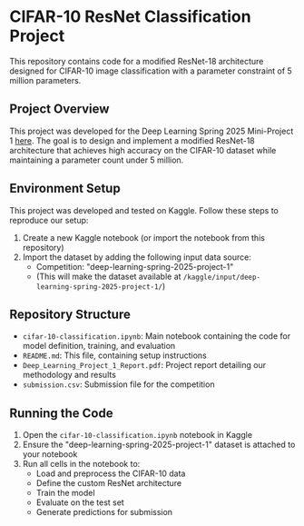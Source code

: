 # CIFAR-10 ResNet Classification Project

This repository contains code for a modified ResNet-18 architecture designed for CIFAR-10 image classification with a parameter constraint of 5 million parameters.

## Project Overview

This project was developed for the Deep Learning Spring 2025 Mini-Project 1 [here](https://www.kaggle.com/competitions/deep-learning-spring-2025-project-1/overview). The goal is to design and implement a modified ResNet-18 architecture that achieves high accuracy on the CIFAR-10 dataset while maintaining a parameter count under 5 million.

## Environment Setup

This project was developed and tested on Kaggle. Follow these steps to reproduce our setup:

1. Create a new Kaggle notebook (or import the notebook from this repository)
2. Import the dataset by adding the following input data source:
   - Competition: "deep-learning-spring-2025-project-1"
   - (This will make the dataset available at `/kaggle/input/deep-learning-spring-2025-project-1/`)

## Repository Structure

- `cifar-10-classification.ipynb`: Main notebook containing the code for model definition, training, and evaluation
- `README.md`: This file, containing setup instructions
- `Deep_Learning_Project_1_Report.pdf`: Project report detailing our methodology and results
- `submission.csv`: Submission file for the competition

## Running the Code

1. Open the `cifar-10-classification.ipynb` notebook in Kaggle
2. Ensure the "deep-learning-spring-2025-project-1" dataset is attached to your notebook
3. Run all cells in the notebook to:
   - Load and preprocess the CIFAR-10 data
   - Define the custom ResNet architecture
   - Train the model
   - Evaluate on the test set
   - Generate predictions for submission